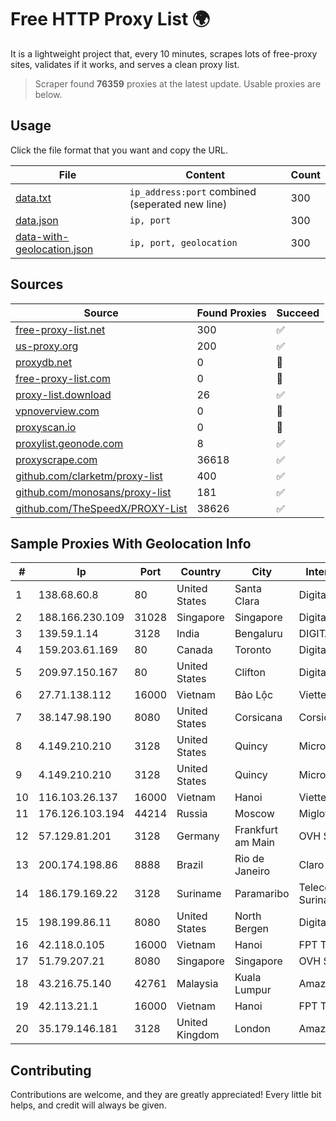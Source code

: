 
# Free HTTP Proxy List 🌍

It is a lightweight project that, every 10 minutes, scrapes lots of free-proxy sites, validates if it works, and serves a clean proxy list.


> Scraper found **76359** proxies at the latest update. Usable proxies are below.

## Usage

Click the file format that you want and copy the URL.


|File|Content|Count|
|----|-------|-----|
|[data.txt](https://raw.githubusercontent.com/themiralay/Proxy-List-World/master/data.txt)|`ip_address:port` combined (seperated new line)|300|
|[data.json](https://raw.githubusercontent.com/themiralay/Proxy-List-World/master/data.json)|`ip, port`|300|
|[data-with-geolocation.json](https://raw.githubusercontent.com/themiralay/Proxy-List-World/master/data-with-geolocation.json)|`ip, port, geolocation`|300|

## Sources

|Source|Found Proxies|Succeed|
|------|-------------|-------|
|[free-proxy-list.net](https://free-proxy-list.net)|300|✅|
|[us-proxy.org](https://www.us-proxy.org)|200|✅|
|[proxydb.net](http://proxydb.net)|0|🚫|
|[free-proxy-list.com](https://free-proxy-list.com/?page=&port=&type%5B%5D=http&type%5B%5D=https&up_time=0&search=Search)|0|🚫|
|[proxy-list.download](https://www.proxy-list.download/HTTP)|26|✅|
|[vpnoverview.com](https://vpnoverview.com/privacy/anonymous-browsing/free-proxy-servers)|0|🚫|
|[proxyscan.io](https://www.proxyscan.io)|0|🚫|
|[proxylist.geonode.com](https://proxylist.geonode.com/api/proxy-list?limit=300&page=1&sort_by=lastChecked&sort_type=desc&protocols=http,https)|8|✅|
|[proxyscrape.com](https://api.proxyscrape.com/v2/?request=displayproxies&protocol=http&timeout=10000&country=all&ssl=all&anonymity=all)|36618|✅|
|[github.com/clarketm/proxy-list](https://raw.githubusercontent.com/clarketm/proxy-list/master/proxy-list-raw.txt)|400|✅|
|[github.com/monosans/proxy-list](https://raw.githubusercontent.com/monosans/proxy-list/main/proxies/http.txt)|181|✅|
|[github.com/TheSpeedX/PROXY-List](https://raw.githubusercontent.com/TheSpeedX/PROXY-List/master/http.txt)|38626|✅|


## Sample Proxies With Geolocation Info

|#|Ip|Port|Country|City|Internet Service Provider|
|-|--|----|-------|----|-------------------------|
|1|138.68.60.8|80|United States|Santa Clara|DigitalOcean, LLC|
|2|188.166.230.109|31028|Singapore|Singapore|DigitalOcean, LLC|
|3|139.59.1.14|3128|India|Bengaluru|DIGITALOCEAN|
|4|159.203.61.169|80|Canada|Toronto|DigitalOcean, LLC|
|5|209.97.150.167|80|United States|Clifton|DigitalOcean, LLC|
|6|27.71.138.112|16000|Vietnam|Bảo Lộc|Viettel Group|
|7|38.147.98.190|8080|United States|Corsicana|Corsicana ISD|
|8|4.149.210.210|3128|United States|Quincy|Microsoft Corporation|
|9|4.149.210.210|3128|United States|Quincy|Microsoft Corporation|
|10|116.103.26.137|16000|Vietnam|Hanoi|Viettel Corporation|
|11|176.126.103.194|44214|Russia|Moscow|Miglovets Egor Andreevich|
|12|57.129.81.201|3128|Germany|Frankfurt am Main|OVH SAS|
|13|200.174.198.86|8888|Brazil|Rio de Janeiro|Claro S.A|
|14|186.179.169.22|3128|Suriname|Paramaribo|Telecommunicationcompany Suriname - TeleSur|
|15|198.199.86.11|8080|United States|North Bergen|DigitalOcean, LLC|
|16|42.118.0.105|16000|Vietnam|Hanoi|FPT Telecom Company|
|17|51.79.207.21|8080|Singapore|Singapore|OVH SAS|
|18|43.216.75.140|42761|Malaysia|Kuala Lumpur|Amazon.com, Inc.|
|19|42.113.21.1|16000|Vietnam|Hanoi|FPT Telecom Company|
|20|35.179.146.181|3128|United Kingdom|London|Amazon Technologies Inc.|



## Contributing

Contributions are welcome, and they are greatly appreciated! Every
little bit helps, and credit will always be given.

